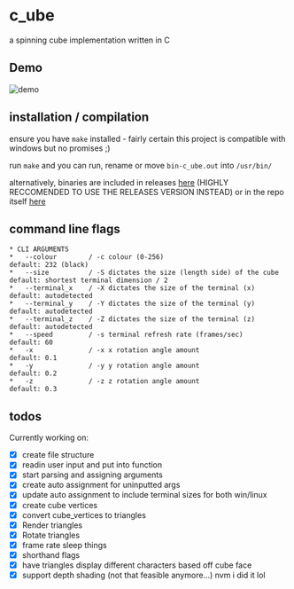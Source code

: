 # c_ube
a spinning cube implementation written in C


## Demo
![demo](<https://github.com/suwuako/c_ube/blob/main/output.gif>)


## installation / compilation

ensure you have `make` installed - fairly certain this project is compatible with windows but no promises ;)

run `make` and you can run, rename or move `bin-c_ube.out` into `/usr/bin/`

alternatively, binaries are included in releases [here](<https://github.com/suwuako/c_ube/releases/tag/v0.0>) (HIGHLY RECCOMENDED TO USE THE RELEASES VERSION INSTEAD) or in the repo itself [here](<https://github.com/suwuako/c_ube/tree/main/binaries>)


## command line flags

    * CLI ARGUMENTS
    *   --colour        / -c colour (0-256)                                 default: 232 (black)
    *   --size          / -S dictates the size (length side) of the cube    default: shortest terminal dimension / 2
    *   --terminal_x    / -X dictates the size of the terminal (x)          default: autodetected
    *   --terminal_y    / -Y dictates the size of the terminal (y)          default: autodetected
    *   --terminal_z    / -Z dictates the size of the terminal (z)          default: autodetected
    *   --speed         / -s terminal refresh rate (frames/sec)             default: 60
    *   -x              / -x x rotation angle amount                        default: 0.1
    *   -y              / -y y rotation angle amount                        default: 0.2
    *   -z              / -z z rotation angle amount                        default: 0.3


## todos
Currently working on:
 - [x] create file structure
 - [x] readin user input and put into function
 - [x] start parsing and assigning arguments
 - [x] create auto assignment for uninputted args
 - [x] update auto assignment to include terminal sizes for both win/linux
 - [x] create cube vertices
 - [x] convert cube_vertices to triangles
 - [x] Render triangles
 - [x] Rotate triangles
 - [x] frame rate sleep things
 - [x] shorthand flags
 - [x] have triangles display different characters based off cube face
 - [x] support depth shading (not that feasible anymore...) nvm i did it lol
